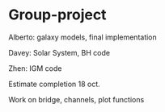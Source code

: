 # Group-project

Alberto: galaxy models, final implementation

Davey: Solar System, BH code

Zhen: IGM code

Estimate completion 18 oct.

Work on bridge, channels, plot functions
